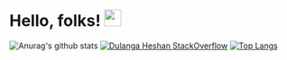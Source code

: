 # Hello, folks! <img src="https://raw.githubusercontent.com/MartinHeinz/MartinHeinz/master/wave.gif" width="30px">

![Anurag's github stats](https://github-readme-stats.vercel.app/api?username=dulangaheshan&count_private=true&theme=radical)
[![Dulanga Heshan StackOverflow](https://github-readme-stackoverflow.vercel.app/?userID=9216423&theme=dark&layout=default)](https://stackoverflow.com/users/9216423/dulanga-heshan)
[![Top Langs](https://github-readme-stats.vercel.app/api/top-langs/?username=dulangaheshan&repo=github-readme-stats&theme=radical&show_icons=true&layout=compact)](https://github.com/anuraghazra/github-readme-stats)
